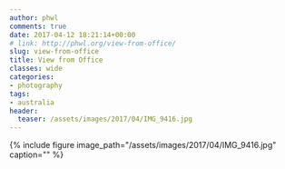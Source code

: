 ```yaml
---
author: phwl
comments: true
date: 2017-04-12 18:21:14+00:00
# link: http://phwl.org/view-from-office/
slug: view-from-office
title: View from Office
classes: wide
categories:
- photography
tags:
- australia
header:
  teaser: /assets/images/2017/04/IMG_9416.jpg
---
```


{% include figure image_path="/assets/images/2017/04/IMG_9416.jpg" caption="" %}
